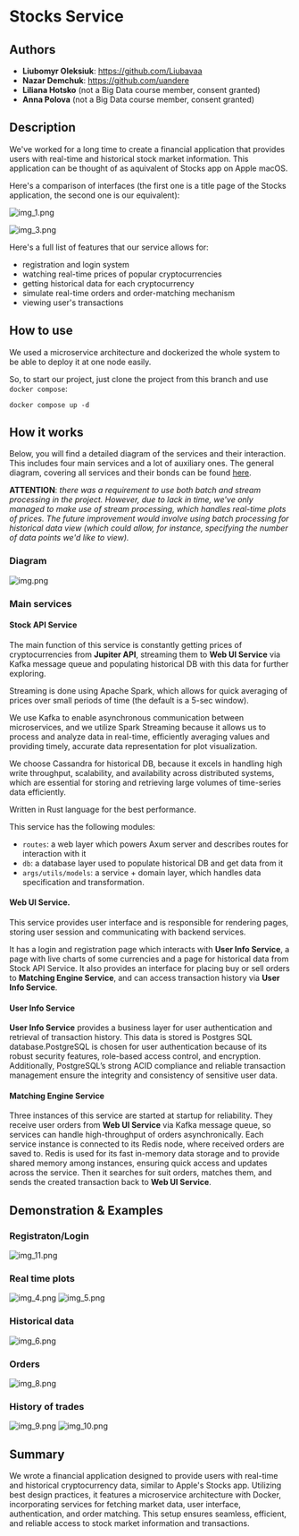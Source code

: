 # Stocks Service

## Authors

- **Liubomyr Oleksiuk**: https://github.com/Liubavaa
- **Nazar Demchuk**: https://github.com/uandere
- **Liliana Hotsko** (not a Big Data course member, consent granted)
- **Anna Polova** (not a Big Data course member, consent granted)

## Description

We've worked for a long time to create a financial application that 
provides users with real-time and historical stock market information.
This application can be thought of as aquivalent of Stocks app on Apple
macOS. 

Here's a comparison of interfaces (the first one is a title page of the
Stocks application, the second one is our equivalent):

![img_1.png](readme_data/img_1.png)

![img_3.png](readme_data/img_3.png)

Here's a full list of features that our service allows for:
- registration and login system
- watching real-time prices of popular cryptocurrencies
- getting historical data for each cryptocurrency
- simulate real-time orders and order-matching mechanism
- viewing user's transactions

## How to use

We used a microservice architecture and dockerized the whole system to be
able to deploy it at one node easily.

So, to start our project, just clone the project from this branch and
use `docker compose`:

```shell
docker compose up -d
```

## How it works

Below, you will find a detailed diagram of the services and 
their interaction.
This includes four main services and a lot of auxiliary ones.
The general diagram, covering all services and their bonds can be found
[here](https://drive.google.com/file/d/1UtWhfWyHZb7g-cYWVBdk9J_FMCKaACQu/view?usp=sharing).


**ATTENTION**: _there was a requirement to use both batch and stream 
processing in the project.
However, due to lack in time, we've only managed to make use of stream 
processing, which handles real-time plots of prices.
The future improvement would involve using batch processing for historical
data view (which could allow, for instance, specifying the number of
data points we'd like to view)._

### Diagram

![img.png](readme_data/img.png)

### Main services

#### Stock API Service
The main function of this service is constantly getting prices of
cryptocurrencies from **Jupiter API**, streaming them to **Web UI Service** via
Kafka message queue and populating historical DB with this data for further
exploring.

Streaming is done using Apache Spark, which allows for quick
averaging of prices over small periods of time (the default is a 5-sec 
window).

We use Kafka to enable asynchronous communication between microservices, and we utilize
Spark Streaming because it allows us to process and analyze data in real-time, 
efficiently averaging values and providing timely, accurate data representation for plot visualization.

We choose Cassandra for historical DB, because it excels in handling high write throughput,
scalability, and availability across distributed systems, which are essential for storing
and retrieving large volumes of time-series data efficiently.

Written in Rust language for the best performance.

This service has the following modules:
- `routes`: a web layer which powers Axum server and describes routes 
for interaction with it
- `db`: a database layer used to populate historical DB and get data 
from it
- `args/utils/models`: a service + domain layer, which handles data 
specification and transformation.

#### Web UI Service.
This service provides user interface and is responsible for rendering pages,
storing user session and communicating with backend services.

It has a login and registration page which interacts with **User Info Service**,
a page with live charts of some currencies and a page for historical data
from Stock API Service.
It also provides an interface for placing buy or sell
orders to **Matching Engine Service**, and can access transaction history
via **User Info Service**.

#### User Info Service

**User Info Service** provides a business layer for user authentication and 
retrieval of transaction history.
This data is stored is Postgres SQL database.PostgreSQL is chosen for user authentication because
of its robust security features, role-based access control, and encryption.
Additionally, PostgreSQL’s strong ACID compliance and reliable transaction
management ensure the integrity and consistency of sensitive user data.

#### Matching Engine Service

Three instances of this service are started at startup for reliability.
They receive user orders from **Web UI Service** via Kafka message queue,
so services can handle high-throughput of orders asynchronically.
Each service instance is connected to its Redis node, where received
orders are saved to. Redis is used for its fast in-memory data storage
and to provide shared memory among instances, ensuring quick access and
updates across the service. Then it searches for suit orders, matches them, 
and sends the created transaction back to **Web UI Service**.

## Demonstration & Examples

### Registraton/Login
![img_11.png](readme_data/img_11.png)

### Real time plots
![img_4.png](readme_data/img_4.png)
![img_5.png](readme_data/img_5.png)

### Historical data
![img_6.png](readme_data/img_6.png)

### Orders
![img_8.png](readme_data/img_8.png)

### History of trades
![img_9.png](readme_data/img_9.png)
![img_10.png](readme_data/img_10.png)

## Summary

We wrote a financial application designed to provide users with real-time
and historical cryptocurrency data, similar to Apple's Stocks app.
Utilizing best design practices, it features a microservice architecture
with Docker, incorporating services for fetching market data, user 
interface, authentication, and order matching.
This setup ensures seamless, efficient, and reliable access to stock
market information and transactions.
